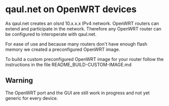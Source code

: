 qaul.net on OpenWRT devices
===========================

As qaul.net creates an olsrd 10.x.x.x IPv4 network. OpenWRT routers can 
extend and participate in the network. Therefore any OpenWRT 
router can be configured to interoperate with qaul.net. 

For ease of use and because many routers don't have enough flash memory
we created a preconfigured OpenWRT image.

To build a custom preconfigured OpenWRT image for your router follow the 
instructions in the file README_BUILD-CUSTOM-IMAGE.md


Warning
-------

The OpenWRT port and the GUI are still work in progress and not yet 
generic for every device.
